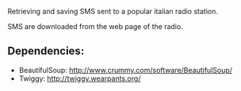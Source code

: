 Retrieving and saving SMS sent to a popular italian radio station.

SMS are downloaded from the web page of the radio.

## Dependencies:

 * BeautifulSoup: http://www.crummy.com/software/BeautifulSoup/
 * Twiggy: http://twiggy.wearpants.org/
